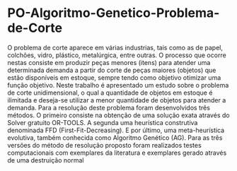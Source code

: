 # PO-Algoritmo-Genetico-Problema-de-Corte

O problema de corte aparece em várias industrias, tais como as de papel, colchões, vidro, plástico, metalúrgica, entre outras. O processo que ocorre nestas consiste em produzir peças menores (itens) para atender uma determinada demanda a partir do corte de peças maiores (objetos) que estão disponíveis em estoque, sempre tendo como objetivo otimizar uma função objetivo. Neste trabalho é apresentado um estudo sobre o problema de corte unidimensional, o qual a quantidade de objetos em estoque é ilimitada e deseja-se utilizar a menor quantidade de objetos para atender a demanda. Para a resolução deste problema foram desenvolvidos três métodos. O primeiro consiste na obtenção de uma solução exata através do Solver gratuito OR-TOOLS. A segunda uma heurística construtiva denominada FFD (First-Fit-Decreasing). E por último, uma meta-heurística evolutiva, também conhecida como Algoritmo Genético (AG). Para as três versões do método de resolução proposto foram realizados testes computacionais com exemplares da literatura e exemplares gerado através de uma destruição normal
